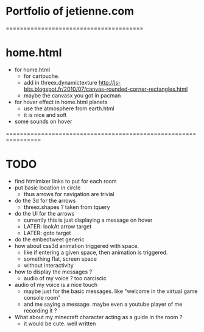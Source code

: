 Portfolio of jetienne.com
=========================

=======================================
# home.html
* for home.html
  * for cartouche. 
  * add in threex.dynamictexture http://js-bits.blogspot.fr/2010/07/canvas-rounded-corner-rectangles.html
  * maybe the canvasx you got in pacman
* for hover effect in home.html planets
  * use the atmosphere from earth.html
  * it is nice and soft
* some sounds on hover


================================================================
# TODO
* find htmlmixer links to put for each room
* put basic location in circle
  * thus arrows for navigation are trivial
* do the 3d for the arrows
  * threex.shapes ? taken from tquery
* do the UI for the arrows
  * currently this is just displaying a message on hover
  * LATER: lookAt arrow target
  * LATER: goto target
* do the embedtweet generic
* how about css3d animation triggered with space.
  * like if entering a given space, then animation is triggered.
  * something flat, screen space 
  * without interactivity
* how to display the messages ?
  * audio of my voice ? too narciscic
* audio of my voice is a nice touch
  * maybe just for the basic messages. like "welcome in the virtual game console room"
  * and me saying a message. maybe even a youtube player of me recording it ?
* What about my minecraft character acting as a guide in the room ?
  * it would be cute. well written
